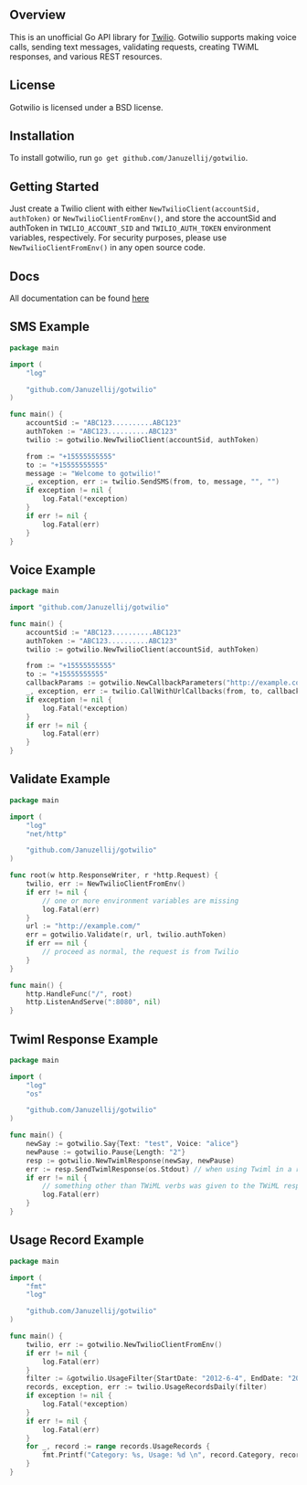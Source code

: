 ## Overview
This is an unofficial Go API library for [Twilio](http://www.twilio.com/). Gotwilio supports making voice calls, sending text messages, validating requests, creating TWiML responses, and various REST resources.

## License
Gotwilio is licensed under a BSD license.

## Installation
To install gotwilio, run `go get github.com/Januzellij/gotwilio`.

## Getting Started
Just create a Twilio client with either `NewTwilioClient(accountSid, authToken)` or `NewTwilioClientFromEnv()`, and store the accountSid and authToken in `TWILIO_ACCOUNT_SID` and `TWILIO_AUTH_TOKEN` environment variables, respectively. For security purposes, please use `NewTwilioClientFromEnv()` in any open source code.

## Docs
All documentation can be found <a href="http://godoc.org/github.com/Januzellij/gotwilio" target="_blank">here</a>

## SMS Example

```go
package main

import (
	"log"

	"github.com/Januzellij/gotwilio"
)

func main() {
	accountSid := "ABC123..........ABC123"
	authToken := "ABC123..........ABC123"
	twilio := gotwilio.NewTwilioClient(accountSid, authToken)

	from := "+15555555555"
	to := "+15555555555"
	message := "Welcome to gotwilio!"
	_, exception, err := twilio.SendSMS(from, to, message, "", "")
	if exception != nil {
		log.Fatal(*exception)
	}
	if err != nil {
		log.Fatal(err)
	}
}
```
	
## Voice Example

```go
package main

import "github.com/Januzellij/gotwilio"

func main() {
	accountSid := "ABC123..........ABC123"
	authToken := "ABC123..........ABC123"
	twilio := gotwilio.NewTwilioClient(accountSid, authToken)

	from := "+15555555555"
	to := "+15555555555"
	callbackParams := gotwilio.NewCallbackParameters("http://example.com")
	_, exception, err := twilio.CallWithUrlCallbacks(from, to, callbackParams)
	if exception != nil {
		log.Fatal(*exception)
	}
	if err != nil {
		log.Fatal(err)
	}
}
```

## Validate Example

```go
package main

import (
	"log"
	"net/http"

	"github.com/Januzellij/gotwilio"
)

func root(w http.ResponseWriter, r *http.Request) {
	twilio, err := NewTwilioClientFromEnv()
	if err != nil {
		// one or more environment variables are missing
		log.Fatal(err)
	}
	url := "http://example.com/"
	err = gotwilio.Validate(r, url, twilio.authToken)
	if err == nil {
		// proceed as normal, the request is from Twilio
	}
}

func main() {
	http.HandleFunc("/", root)
	http.ListenAndServe(":8080", nil)
}
```

## Twiml Response Example

```go
package main

import (
	"log"
	"os"

	"github.com/Januzellij/gotwilio"
)

func main() {
	newSay := gotwilio.Say{Text: "test", Voice: "alice"}
	newPause := gotwilio.Pause{Length: "2"}
	resp := gotwilio.NewTwimlResponse(newSay, newPause)
	err := resp.SendTwimlResponse(os.Stdout) // when using Twiml in a real web app, this would actually be written to a http.ResponseWriter.
	if err != nil {
		// something other than TWiML verbs was given to the TWiML response
		log.Fatal(err)
	}
}
```

## Usage Record Example

```go
package main

import (
	"fmt"
	"log"

	"github.com/Januzellij/gotwilio"
)

func main() {
	twilio, err := gotwilio.NewTwilioClientFromEnv()
	if err != nil {
		log.Fatal(err)
	}
	filter := &gotwilio.UsageFilter{StartDate: "2012-6-4", EndDate: "2014-1-1"}
	records, exception, err := twilio.UsageRecordsDaily(filter)
	if exception != nil {
		log.Fatal(*exception)
	}
	if err != nil {
		log.Fatal(err)
	}
	for _, record := range records.UsageRecords {
		fmt.Printf("Category: %s, Usage: %d \n", record.Category, record.Usage)
	}
}
```